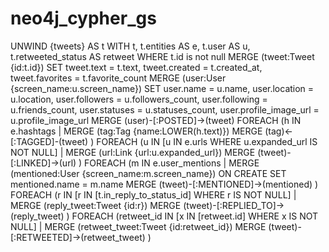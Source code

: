 # neo4j_cypher_gs

UNWIND {tweets} AS t
            WITH t,
            t.entities AS e,
            t.user AS u,
            t.retweeted_status AS retweet
            WHERE t.id is not null 
            MERGE (tweet:Tweet {id:t.id})
            SET tweet.text = t.text,
                tweet.created = t.created_at,
                tweet.favorites = t.favorite_count
            MERGE (user:User {screen_name:u.screen_name})
            SET user.name = u.name,
                user.location = u.location,
                user.followers = u.followers_count,
                user.following = u.friends_count,
                user.statuses = u.statuses_count,
                user.profile_image_url = u.profile_image_url
            MERGE (user)-[:POSTED]->(tweet)
            FOREACH (h IN e.hashtags |
              MERGE (tag:Tag {name:LOWER(h.text)})
              MERGE (tag)<-[:TAGGED]-(tweet)
            )
            FOREACH (u IN [u IN e.urls WHERE u.expanded_url IS NOT NULL] |
              MERGE (url:Link {url:u.expanded_url})
              MERGE (tweet)-[:LINKED]->(url)
            )
            FOREACH (m IN e.user_mentions |
              MERGE (mentioned:User {screen_name:m.screen_name})
              ON CREATE SET mentioned.name = m.name
              MERGE (tweet)-[:MENTIONED]->(mentioned)
            ) 
            FOREACH (r IN [r IN [t.in_reply_to_status_id] WHERE r IS NOT NULL] |
              MERGE (reply_tweet:Tweet {id:r})
              MERGE (tweet)-[:REPLIED_TO]->(reply_tweet)
            )
            FOREACH (retweet_id IN [x IN [retweet.id] WHERE x IS NOT NULL] |
                MERGE (retweet_tweet:Tweet {id:retweet_id})
                MERGE (tweet)-[:RETWEETED]->(retweet_tweet)
            )